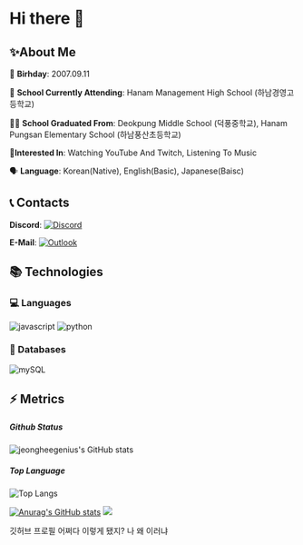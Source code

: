 # Hi there 👋

## ✨About Me
🎂 **Birhday**: 2007.09.11

🤵 **School Currently Attending**: Hanam Management High School (하남경영고등학교)

👨‍🎓 **School Graduated From**: Deokpung Middle School (덕풍중학교), Hanam Pungsan Elementary School (하남풍산초등학교)

💙**Interested In**: Watching YouTube And Twitch, Listening To Music

:speaking_head: **Language**: Korean(Native), English(Basic), Japanese(Baisc)

## :telephone_receiver: Contacts
**Discord**: [![Discord](https://img.shields.io/badge/jeonghee-5865F2?style=for-the-badge&logo=discord&logoColor=FFFFFF)](https://discord.com/users/673471748599054336)

**E-Mail**: [![Outlook](https://img.shields.io/badge/me@jeonghee.xyz-0078D4?style=for-the-badge&logo=microsoft-outlook&logoColor=FFFFFF)](mailto:me@jeonghee.xyz)

## 📚 Technologies
### 💻 Languages
![javascript](https://img.shields.io/badge/javascript-323330.svg?&style=for-the-badge&logo=javascript&logoColor=F7DF1E)
![python](https://img.shields.io/badge/Python-3776AB?style=flat-square&logo=Python&logoColor=white)

### 💾 Databases
![mySQL](https://img.shields.io/badge/MySQL-00f?style=for-the-badge&logo=mysql&logoColor=FFFFFF)

## ⚡ Metrics
##### Github Status
![jeongheegenius's GitHub stats](https://github-readme-stats.vercel.app/api?username=jeongheegenius&show_icons=true&theme=tokyonight)

##### Top Language
![Top Langs](https://github-readme-stats.vercel.app/api/top-langs/?username=jeongheegenius&layout=compact&theme=tokyonight)

<!--
나중에 스네이크 넣든지 말든지 이거 쓴 나는 귀찮다
-->
<!--
**subak7676/subak7676** is a ✨ _special_ ✨ repository because its `README.md` (this file) appears on your GitHub profile.

Here are some ideas to get you started:

- 🔭 I’m currently working on ...
- 🌱 I’m currently learning ...
- 👯 I’m looking to collaborate on ...
- 🤔 I’m looking for help with ...
- 💬 Ask me about ...
- 📫 How to reach me: ...
- 😄 Pronouns: ...
- ⚡ Fun fact: ...
-->
[![Anurag's GitHub stats](https://github-readme-stats.vercel.app/api?username=subak7676)](https://github.com/anuraghazra/github-readme-stats)
<a href="https://discord.gg/XaCFHQGsnp" target="_blank"><img src="https://img.utdstc.com/icon/a4a/8a6/a4a8a6b50439dd0a020cc3b1b971df3af09ae118578014799abd16ac23be6649:200"/></a>



깃허브 프로필 어쩌다 이렇게 됐지?
나 왜 이러냐
